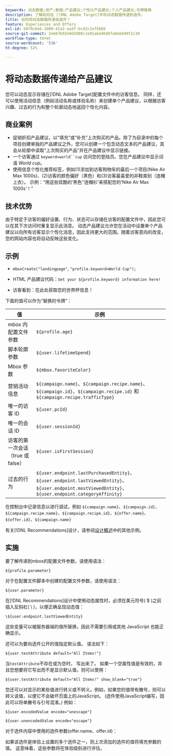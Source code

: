 ```yaml
---
keywords: 动态数据;资产;数据;产品建议;个性化产品建议;个人产品建议;令牌替换
description: 了解如何在 [!DNL Adobe Target]中将动态数据传递到选件。
title: 如何将动态数据传递给选件？
feature: Experiences and Offers
exl-id: b8f9c6eb-1000-41a2-aa3f-bc42c1ef5669
source-git-commit: 2e607b92e9d3408c1e91abd4646fe8eb840f2c30
workflow-type: tm+mt
source-wordcount: '536'
ht-degree: 52%

---
```


# 将动态数据传递给产品建议

您可以动态显示存储在[!DNL Adobe Target]配置文件中的访客信息。 同样，还可以使用活动信息（例如活动名称或体验名称）来创建单个产品建议，以根据访客兴趣、过去的行为和整个轮廓动态地返回个性化内容。

## 商业案例

* 促销折扣产品建议，以“填充”或“补充”上次购买的产品。除了为目录中的每个项目创建单独的产品建议之外，您可以创建一个包含动态文本的产品建议，其会从轮廓中读取“上次购买的产品”并在产品建议中显示链接。
* 一个访客通过 `keyword=world``cup` 访问您的登陆页。您在产品建议中显示词语 *World cup*。
* 使用信息个性化推荐标签，例如(1)添加到访客购物车的最后一个项目(Nike Air Max 1000s)、(2)访客的颜色偏好（黑色）和(3)访客最喜爱的非鞋类别（连帽上衣）。 示例：“用这些炫酷的‘黑色’‘连帽衫’来搭配您的‘Nike Air Max 1000s’！”

## 技术优势

由于特定于访客的偏好设置、行为、状态可以存储在访客的配置文件中，因此您可以在其下次访问时重复显示此消息。 动态产品建议允许您在活动中设置单个产品建议以向所有访客显示个性化消息，因此支持更大的范围。随着访客意向的改变，您的网站内容也将自动反映这些变化。

## 示例

* `mboxCreate("landingpage"`, `"profile.keyword=World Cup");`

* HTML 产品建议代码：`Get your ${profile.keyword} information here!`
* 访客看到：在此处获取您的世界杯信息！

下面的值可以作为“替换的令牌”：

| 值 | 示例 |
|--- |--- |
| mbox 内配置文件参数 | `${profile.age}` |
| 脚本轮廓参数 | `${user.lifetimeSpend}` |
| Mbox 参数 | `${mbox.favoriteColor}` |
| 营销活动信息 | `${campaign.name}`、`${campaign.recipe.name}`、`${campaign.id}`、`${campaign.recipe.id}` 和 `${campaign.recipe.trafficType}` |
| 唯一的访客 ID | `${user.pcId}` |
| 唯一的会话 ID | `${user.sessionId}` |
| 访客的第一次会话（true 或 false） | `${user.isFirstSession}` |
| 过去的行为 | `${user.endpoint.lastPurchasedEntity}`、`${user.endpoint.lastViewedEntity}`、`${user.endpoint.mostViewedEntity}`、`${user.endpoint.categoryAffinity}` |

在控制台中记录信息以进行调试，例如 `${campaign.name}`、`${campaign.id}`、`${campaign.recipe.name}`、`${campaign.recipe.id}`、`${offer.name}`、`${offer.id}`、`${campaign.name}`

有关[!DNL Recommendations]设计，请参阅[设计概述](/help/main/c-recommendations/c-design-overview/design-overview.md)中的其他示例。

## 实施

要了解传递到mbox的配置文件参数，请使用语法：

`${profile.parameter}`

对于在配置文件脚本中创建的配置文件参数，请使用语法：

`${user.parameter}`

在[!DNL Recommendations]设计中使用动态属性时，必须在美元符号( $ )之前插入反斜杠( \ )，以便正确呈现动态值：

`\${user.endpoint.lastViewedEntity}`

这些变量可以被服务器端的值所替换，因此不需要引用或其他 JavaScript 也能正确显示。

还可以为要向选件公开的值指定默认值。 语法如下：

`${user.testAttribute default="All Items!"}`

当`testAttribute`不存在或为空时， 写出来了。 如果一个空属性值是有效的，并且您想要将它写出而不是显示默认值，则可以使用：

`${user.testAttribute default="All Items!" show_blank="true"}`

您还可以对显示的某些值进行转义或不转义。例如，如果您的值带有撇号，则可以转义该值，以便它不会破坏页面上的JavaScript。 (选件使用JavaScript编写，因此可以将单撇号与引号混淆。) 例如：

`${user.encodedValue encode="unescape"}`

`${user.unencodedValue encode="escape"}`

对于选件内容中使用的选件参数(offer.name、offer.id)：

如果该选件是体验上设置的多个选件之一，则上次添加的选件的值将填充参数的值。 这意味着，这些参数将在体验级别进行评估。